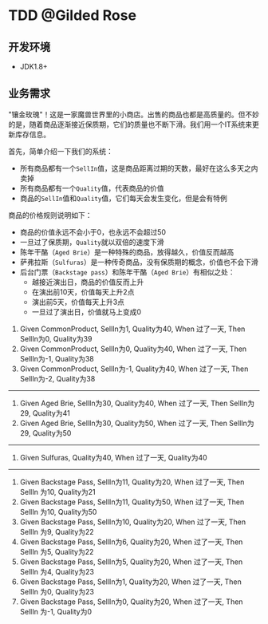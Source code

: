 # TDD @Gilded Rose


## 开发环境
 - JDK1.8+
 
## 业务需求

"镶金玫瑰"！这是一家魔兽世界里的小商店。出售的商品也都是高质量的。但不妙的是，随着商品逐渐接近保质期，它们的质量也不断下滑。我们用一个IT系统来更新库存信息。

首先，简单介绍一下我们的系统：

- 所有商品都有一个`SellIn`值，这是商品距离过期的天数，最好在这么多天之内卖掉
- 所有商品都有一个`Quality`值，代表商品的价值
- 商品的`SellIn`值和`Quality`值，它们每天会发生变化，但是会有特例


商品的价格规则说明如下：

- 商品的价值永远不会小于0，也永远不会超过50
- 一旦过了保质期，`Quality`就以双倍的速度下滑
- 陈年干酪（`Aged Brie`）是一种特殊的商品，放得越久，价值反而越高
- 萨弗拉斯（`Sulfuras`）是一种传奇商品，没有保质期的概念，价值也不会下滑
- 后台门票（`Backstage pass`）和陈年干酪（`Aged Brie`）有相似之处：
	- 越接近演出日，商品的价值反而上升
	- 在演出前10天，价值每天上升2点
	- 演出前5天，价值每天上升3点
	- 一旦过了演出日，价值就马上变成0

1. Given CommonProduct,  SellIn为1, Quality为40, When 过了一天, Then SellIn为0, Quality为39  
2. Given CommonProduct,  SellIn为0,  Quality为40, When 过了一天, Then SellIn为-1, Quality为38  
3. Given CommonProduct,  SellIn为-1, Quality为40, When 过了一天, Then SellIn为-2, Quality为38
---
1. Given Aged Brie,      SellIn为30, Quality为40, When 过了一天, Then SellIn为29, Quality为41
2. Given Aged Brie,      SellIn为30, Quality为50, When 过了一天, Then SellIn为29, Quality为50
---
1. Given Sulfuras,                   Quality为40, When 过了一天,                 Quality为40
---
1. Given Backstage Pass, SellIn为11, Quality为20, When 过了一天, Then SellIn 为10, Quality为21
2. Given Backstage Pass, SellIn为11, Quality为50, When 过了一天, Then SellIn 为10, Quality为50
3. Given Backstage Pass, SellIn为10, Quality为20, When 过了一天, Then SellIn 为9,  Quality为22
4. Given Backstage Pass, SellIn为6,  Quality为20, When 过了一天, Then SellIn 为5,  Quality为22
5. Given Backstage Pass, SellIn为5,  Quality为20, When 过了一天, Then SellIn 为4,  Quality为23
6. Given Backstage Pass, SellIn为1,  Quality为20, When 过了一天, Then SellIn 为0,  Quality为23
7. Given Backstage Pass, SellIn为0,  Quality为20, When 过了一天, Then SellIn 为-1, Quality为0
